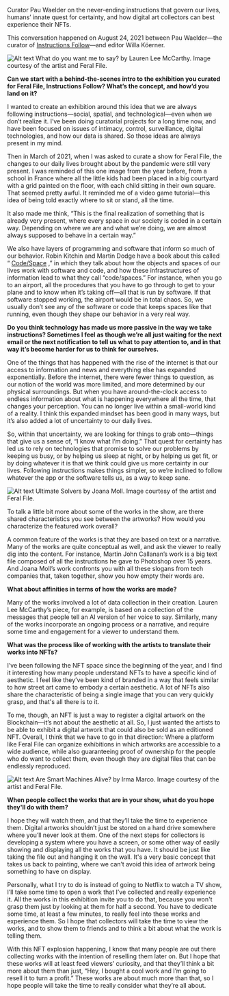 Curator Pau Waelder on the never-ending instructions that govern our lives, humans’ innate quest for certainty, and how digital art collectors can best experience their NFTs.

This conversation happened on August 24, 2021 between Pau Waelder—the curator of [Instructions Follow](https://feralfile.com/exhibitions/instructions-follow-f1c)—and editor Willa Köerner.

![Alt text](https://dashboard.feralfile.com/assets/imgs/instructions1.jpg)
What do you want me to say? by Lauren Lee McCarthy. Image courtesy of the artist and Feral File.

**Can we start with a behind-the-scenes intro to the exhibition you curated for Feral File, Instructions Follow? What’s the concept, and how’d you land on it?**

I wanted to create an exhibition around this idea that we are always following instructions—social, spatial, and technological—even when we don’t realize it. I’ve been doing curatorial projects for a long time now, and have been focused on issues of intimacy, control, surveillance, digital technologies, and how our data is shared. So those ideas are always present in my mind.

Then in March of 2021, when I was asked to curate a show for Feral File, the changes to our daily lives brought about by the pandemic were still very present. I was reminded of this one image from the year before, from a school in France where all the little kids had been placed in a big courtyard with a grid painted on the floor, with each child sitting in their own square. That seemed pretty awful. It reminded me of a video game tutorial—this idea of being told exactly where to sit or stand, all the time.

It also made me think, “This is the final realization of something that is already very present, where every space in our society is coded in a certain way. Depending on where we are and what we’re doing, we are almost always supposed to behave in a certain way.”

We also have layers of programming and software that inform so much of our behavior. Robin Kitchin and Martin Dodge have a book about this called “ [Code/Space](https://mitpress.mit.edu/books/codespace) ,” in which they talk about how the objects and spaces of our lives work with software and code, and how these infrastructures of information lead to what they call “code/spaces.” For instance, when you go to an airport, all the procedures that you have to go through to get to your plane and to know when it’s taking off—all that is run by software. If that software stopped working, the airport would be in total chaos. So, we usually don’t see any of the software or code that keeps spaces like that running, even though they shape our behavior in a very real way.

**Do you think technology has made us more passive in the way we take instructions? Sometimes I feel as though we’re all just waiting for the next email or the next notification to tell us what to pay attention to, and in that way it’s become harder for us to think for ourselves.**

One of the things that has happened with the rise of the internet is that our access to information and news and everything else has expanded exponentially. Before the internet, there were fewer things to question, as our notion of the world was more limited, and more determined by our physical surroundings. But when you have around-the-clock access to endless information about what is happening everywhere all the time, that changes your perception. You can no longer live within a small-world kind of a reality. I think this expanded mindset has been good in many ways, but it’s also added a lot of uncertainty to our daily lives.

So, within that uncertainty, we are looking for things to grab onto—things that give us a sense of, “I know what I’m doing.” That quest for certainty has led us to rely on technologies that promise to solve our problems by keeping us busy, or by helping us sleep at night, or by helping us get fit, or by doing whatever it is that we think could give us more certainty in our lives. Following instructions makes things simpler, so we’re inclined to follow whatever the app or the software tells us, as a way to keep sane.

![Alt text](https://dashboard.feralfile.com/assets/imgs/instructions2.jpg)
Ultimate Solvers by Joana Moll. Image courtesy of the artist and Feral File.

To talk a little bit more about some of the works in the show, are there shared characteristics you see between the artworks? How would you characterize the featured work overall?

A common feature of the works is that they are based on text or a narrative. Many of the works are quite conceptual as well, and ask the viewer to really dig into the content. For instance, Martin John Callanan’s work is a big text file composed of all the instructions he gave to Photoshop over 15 years. And Joana Moll’s work confronts you with all these slogans from tech companies that, taken together, show you how empty their words are.

**What about affinities in terms of how the works are made?**

Many of the works involved a lot of data collection in their creation. Lauren Lee McCarthy’s piece, for example, is based on a collection of the messages that people tell an AI version of her voice to say. Similarly, many of the works incorporate an ongoing process or a narrative, and require some time and engagement for a viewer to understand them.

**What was the process like of working with the artists to translate their works into NFTs?**

I’ve been following the NFT space since the beginning of the year, and I find it interesting how many people understand NFTs to have a specific kind of aesthetic. I feel like they’ve been kind of branded in a way that feels similar to how street art came to embody a certain aesthetic. A lot of NFTs also share the characteristic of being a single image that you can very quickly grasp, and that's all there is to it.

To me, though, an NFT is just a way to register a digital artwork on the Blockchain—it’s not about the aesthetic at all. So, I just wanted the artists to be able to exhibit a digital artwork that could also be sold as an editioned NFT. Overall, I think that we have to go in that direction: Where a platform like Feral File can organize exhibitions in which artworks are accessible to a wide audience, while also guaranteeing proof of ownership for the people who do want to collect them, even though they are digital files that can be endlessly reproduced.

![Alt text](https://dashboard.feralfile.com/assets/imgs/instructions3.jpg)
Are Smart Machines Alive?  by Irma Marco. Image courtesy of the artist and Feral File.

**When people collect the works that are in your show, what do you hope they'll do with them?**

I hope they will watch them, and that they’ll take the time to experience them. Digital artworks shouldn’t just be stored on a hard drive somewhere where you’ll never look at them. One of the next steps for collectors is developing a system where you have a screen, or some other way of easily showing and displaying all the works that you have. It should be just like taking the file out and hanging it on the wall. It's a very basic concept that takes us back to painting, where we can’t avoid this idea of artwork being something to have on display.

Personally, what I try to do is instead of going to Netflix to watch a TV show, I’ll take some time to open a work that I’ve collected and really experience it. All the works in this exhibition invite you to do that, because you won't grasp them just by looking at them for half a second. You have to dedicate some time, at least a few minutes, to really feel into these works and experience them. So I hope that collectors will take the time to view the works, and to show them to friends and to think a bit about what the work is telling them.

With this NFT explosion happening, I know that many people are out there collecting works with the intention of reselling them later on. But I hope that these works will at least feed viewers’ curiosity, and that they’ll think a bit more about them than just, “Hey, I bought a cool work and I’m going to resell it to turn a profit.” These works are about much more than that, so I hope people will take the time to really consider what they’re all about.